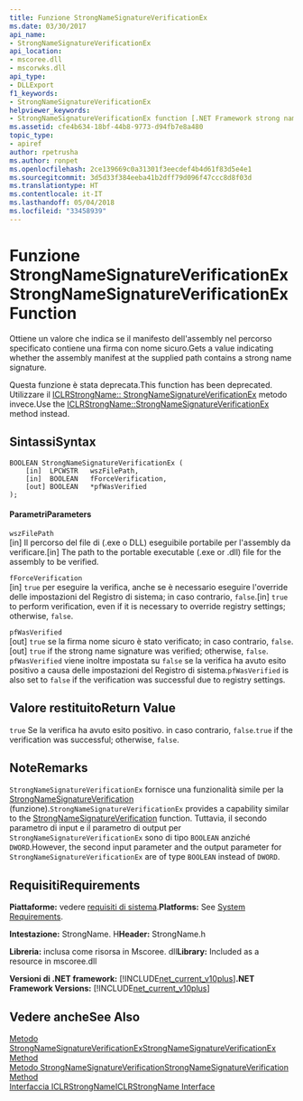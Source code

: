 ```yaml
---
title: Funzione StrongNameSignatureVerificationEx
ms.date: 03/30/2017
api_name:
- StrongNameSignatureVerificationEx
api_location:
- mscoree.dll
- mscorwks.dll
api_type:
- DLLExport
f1_keywords:
- StrongNameSignatureVerificationEx
helpviewer_keywords:
- StrongNameSignatureVerificationEx function [.NET Framework strong naming]
ms.assetid: cfe4b634-18bf-44b8-9773-d94fb7e8a480
topic_type:
- apiref
author: rpetrusha
ms.author: ronpet
ms.openlocfilehash: 2ce139669c0a31301f3eecdef4b4d61f83d5e4e1
ms.sourcegitcommit: 3d5d33f384eeba41b2dff79d096f47ccc8d8f03d
ms.translationtype: HT
ms.contentlocale: it-IT
ms.lasthandoff: 05/04/2018
ms.locfileid: "33458939"
---
```

# <a name="strongnamesignatureverificationex-function"></a><span data-ttu-id="2205b-102">Funzione StrongNameSignatureVerificationEx</span><span class="sxs-lookup"><span data-stu-id="2205b-102">StrongNameSignatureVerificationEx Function</span></span>
<span data-ttu-id="2205b-103">Ottiene un valore che indica se il manifesto dell'assembly nel percorso specificato contiene una firma con nome sicuro.</span><span class="sxs-lookup"><span data-stu-id="2205b-103">Gets a value indicating whether the assembly manifest at the supplied path contains a strong name signature.</span></span>  
  
 <span data-ttu-id="2205b-104">Questa funzione è stata deprecata.</span><span class="sxs-lookup"><span data-stu-id="2205b-104">This function has been deprecated.</span></span> <span data-ttu-id="2205b-105">Utilizzare il [ICLRStrongName:: StrongNameSignatureVerificationEx](../../../../docs/framework/unmanaged-api/hosting/iclrstrongname-strongnamesignatureverificationex-method.md) metodo invece.</span><span class="sxs-lookup"><span data-stu-id="2205b-105">Use the [ICLRStrongName::StrongNameSignatureVerificationEx](../../../../docs/framework/unmanaged-api/hosting/iclrstrongname-strongnamesignatureverificationex-method.md) method instead.</span></span>  
  
## <a name="syntax"></a><span data-ttu-id="2205b-106">Sintassi</span><span class="sxs-lookup"><span data-stu-id="2205b-106">Syntax</span></span>  
  
```  
BOOLEAN StrongNameSignatureVerificationEx (  
    [in]  LPCWSTR   wszFilePath,  
    [in]  BOOLEAN   fForceVerification,  
    [out] BOOLEAN   *pfWasVerified  
);  
```  
  
#### <a name="parameters"></a><span data-ttu-id="2205b-107">Parametri</span><span class="sxs-lookup"><span data-stu-id="2205b-107">Parameters</span></span>  
 `wszFilePath`  
 <span data-ttu-id="2205b-108">[in] Il percorso del file di (.exe o DLL) eseguibile portabile per l'assembly da verificare.</span><span class="sxs-lookup"><span data-stu-id="2205b-108">[in] The path to the portable executable (.exe or .dll) file for the assembly to be verified.</span></span>  
  
 `fForceVerification`  
 <span data-ttu-id="2205b-109">[in] `true` per eseguire la verifica, anche se è necessario eseguire l'override delle impostazioni del Registro di sistema; in caso contrario, `false`.</span><span class="sxs-lookup"><span data-stu-id="2205b-109">[in] `true` to perform verification, even if it is necessary to override registry settings; otherwise, `false`.</span></span>  
  
 `pfWasVerified`  
 <span data-ttu-id="2205b-110">[out] `true` se la firma nome sicuro è stato verificato; in caso contrario, `false`.</span><span class="sxs-lookup"><span data-stu-id="2205b-110">[out] `true` if the strong name signature was verified; otherwise, `false`.</span></span> <span data-ttu-id="2205b-111">`pfWasVerified` viene inoltre impostata su `false` se la verifica ha avuto esito positivo a causa delle impostazioni del Registro di sistema.</span><span class="sxs-lookup"><span data-stu-id="2205b-111">`pfWasVerified` is also set to `false` if the verification was successful due to registry settings.</span></span>  
  
## <a name="return-value"></a><span data-ttu-id="2205b-112">Valore restituito</span><span class="sxs-lookup"><span data-stu-id="2205b-112">Return Value</span></span>  
 <span data-ttu-id="2205b-113">`true` Se la verifica ha avuto esito positivo. in caso contrario, `false`.</span><span class="sxs-lookup"><span data-stu-id="2205b-113">`true` if the verification was successful; otherwise, `false`.</span></span>  
  
## <a name="remarks"></a><span data-ttu-id="2205b-114">Note</span><span class="sxs-lookup"><span data-stu-id="2205b-114">Remarks</span></span>  
 <span data-ttu-id="2205b-115">`StrongNameSignatureVerificationEx` fornisce una funzionalità simile per la [StrongNameSignatureVerification](../../../../docs/framework/unmanaged-api/strong-naming/strongnamesignatureverification-function.md) (funzione).</span><span class="sxs-lookup"><span data-stu-id="2205b-115">`StrongNameSignatureVerificationEx` provides a capability similar to the [StrongNameSignatureVerification](../../../../docs/framework/unmanaged-api/strong-naming/strongnamesignatureverification-function.md) function.</span></span> <span data-ttu-id="2205b-116">Tuttavia, il secondo parametro di input e il parametro di output per `StrongNameSignatureVerificationEx` sono di tipo `BOOLEAN` anziché `DWORD`.</span><span class="sxs-lookup"><span data-stu-id="2205b-116">However, the second input parameter and the output parameter for `StrongNameSignatureVerificationEx` are of type `BOOLEAN` instead of `DWORD`.</span></span>  
  
## <a name="requirements"></a><span data-ttu-id="2205b-117">Requisiti</span><span class="sxs-lookup"><span data-stu-id="2205b-117">Requirements</span></span>  
 <span data-ttu-id="2205b-118">**Piattaforme:** vedere [requisiti di sistema](../../../../docs/framework/get-started/system-requirements.md).</span><span class="sxs-lookup"><span data-stu-id="2205b-118">**Platforms:** See [System Requirements](../../../../docs/framework/get-started/system-requirements.md).</span></span>  
  
 <span data-ttu-id="2205b-119">**Intestazione:** StrongName. H</span><span class="sxs-lookup"><span data-stu-id="2205b-119">**Header:** StrongName.h</span></span>  
  
 <span data-ttu-id="2205b-120">**Libreria:** inclusa come risorsa in Mscoree. dll</span><span class="sxs-lookup"><span data-stu-id="2205b-120">**Library:** Included as a resource in mscoree.dll</span></span>  
  
 <span data-ttu-id="2205b-121">**Versioni di .NET framework:** [!INCLUDE[net_current_v10plus](../../../../includes/net-current-v10plus-md.md)]</span><span class="sxs-lookup"><span data-stu-id="2205b-121">**.NET Framework Versions:** [!INCLUDE[net_current_v10plus](../../../../includes/net-current-v10plus-md.md)]</span></span>  
  
## <a name="see-also"></a><span data-ttu-id="2205b-122">Vedere anche</span><span class="sxs-lookup"><span data-stu-id="2205b-122">See Also</span></span>  
 [<span data-ttu-id="2205b-123">Metodo StrongNameSignatureVerificationEx</span><span class="sxs-lookup"><span data-stu-id="2205b-123">StrongNameSignatureVerificationEx Method</span></span>](../../../../docs/framework/unmanaged-api/hosting/iclrstrongname-strongnamesignatureverificationex-method.md)  
 [<span data-ttu-id="2205b-124">Metodo StrongNameSignatureVerification</span><span class="sxs-lookup"><span data-stu-id="2205b-124">StrongNameSignatureVerification Method</span></span>](../../../../docs/framework/unmanaged-api/hosting/iclrstrongname-strongnamesignatureverification-method.md)  
 [<span data-ttu-id="2205b-125">Interfaccia ICLRStrongName</span><span class="sxs-lookup"><span data-stu-id="2205b-125">ICLRStrongName Interface</span></span>](../../../../docs/framework/unmanaged-api/hosting/iclrstrongname-interface.md)
